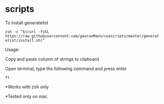 # scripts


To install generatelist

```zsh -c “$(curl -fsSL https://raw.githubusercontent.com/gauravMann/cuescripts/master/generatelist/install.sh)”```

Usage:

Copy and paste column of strings to clipboard

Open terminal, type the following command and press enter

```fl```


*Works with zsh only

*Tested only on mac
